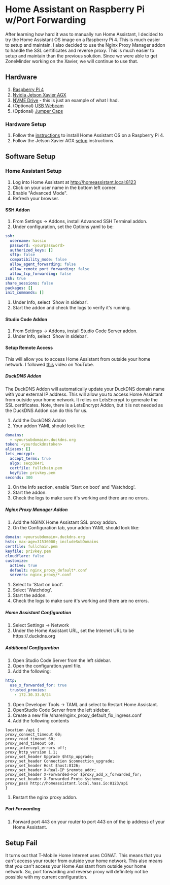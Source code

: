 # Home Assistant on Raspberry Pi w/Port Forwarding

After learning how hard it was to manually run Home Assistant, I decided to try the Home Assistant OS image on a Raspberry Pi 4.  This is much easier to setup and maintain.  I also decided to use the Nginx Proxy Manager addon to handle the SSL certificates and reverse proxy.  This is much easier to setup and maintain than the previous solution.  Since we were able to get ZoneMinder working on the Xavier, we will continue to use that.

## Hardware
1. [Raspberry Pi 4](https://www.amazon.com/Raspberry-Pi-Computer-Suitable-Workstation/dp/B0899VXM8F)
1. [Nvidia Jetson Xavier AGX](https://developer.nvidia.com/embedded/jetson-agx-xavier-developer-kit)
1. [NVME Drive](https://www.amazon.com/gp/product/B08GL575DB/ref=ppx_yo_dt_b_search_asin_title?ie=UTF8&th=1) - this is just an example of what I had.
1. (Optional) [USB Webcam](https://www.amazon.com/WEDOKING-Microphone-Streaming-Computer-Portable/dp/B08HZ5GNF9) 
1. (Optional) [Jumper Caps](https://www.amazon.com/dp/B077957RN7?psc=1&ref=ppx_yo2ov_dt_b_product_details)

### Hardware Setup

1. Follow the [instructions](https://www.home-assistant.io/installation/raspberrypi) to install Home Assistant OS on a Raspberry Pi 4.
1. Follow the Jetson Xavier AGX [setup](/Nvidia%20Jetson%20Xavier%20AGX.md) instructions.

## Software Setup

### Home Assistant Setup

1. Log into Home Assistant at http://homeassistant.local:8123
1. Click on your user name in the bottom left corner.
1. Enable "Advanced Mode".
1. Refresh your browser.

#### SSH Addon

1. From Settings -> Addons, install Advanced SSH Terminal addon.
1. Under configuration, set the Options yaml to be:
```yaml
ssh:
  username: hassio
  password: <yourpassword>
  authorized_keys: []
  sftp: false
  compatibility_mode: false
  allow_agent_forwarding: false
  allow_remote_port_forwarding: false
  allow_tcp_forwarding: false
zsh: true
share_sessions: false
packages: []
init_commands: []
```
1. Under Info, select 'Show in sidebar'.
1. Start the addon and check the logs to verify it's running.

#### Studio Code Addon

1. From Settings -> Addons, install Studio Code Server addon.
1. Under Info, select 'Show in sidebar'.


#### Setup Remote Access

This will allow you to access Home Assistant from outside your home network.  I followed [this](https://www.youtube.com/watch?v=kmiJ_OjbeGg) video on YouTube.

##### DuckDNS Addon

The DuckDNS Addon will automatically update your DuckDNS domain name with your external IP address.  This will allow you to access Home Assistant from outside your home network.  It relies on LetsEncrypt to generate the SSL certificates.  Note, there is a LetsEncrypt Addon, but it is not needed as the DuckDNS Addon can do this for us.

1. Add the DuckDNS Addon
1. Your addon YAML should look like:
```yaml
domains:
  - <yoursubdomain>.duckdns.org
token: <yourduckdnstoken>
aliases: []
lets_encrypt:
  accept_terms: true
  algo: secp384r1
  certfile: fullchain.pem
  keyfile: privkey.pem
seconds: 300
```
1. On the Info section, enable 'Start on boot' and 'Watchdog'.
1. Start the addon.
1. Check the logs to make sure it's working and there are no errors.

##### Nginx Proxy Manager Addon

1. Add the NGINX Home Assistant SSL proxy addon.
1. On the Configuration tab, your addon YAML should look like:
```yaml
domain: <yoursubdomain>.duckdns.org
hsts: max-age=31536000; includeSubDomains
certfile: fullchain.pem
keyfile: privkey.pem
cloudflare: false
customize:
  active: true
  default: nginx_proxy_default*.conf
  servers: nginx_proxy/*.conf
```
1. Select to 'Start on boot'.
1. Select 'Watchdog'.
1. Start the addon.
1. Check the logs to make sure it's working and there are no errors.

##### Home Assistant Configuration

1. Select Settings -> Network
1. Under the Home Assistant URL, set the Internet URL to be https://<yoursubdomain>.duckdns.org

##### Additional Configuration

1. Open Studio Code Server from the left sidebar.
1. Open the configuration.yaml file.
1. Add the following:
```yaml
http:
  use_x_forwarded_for: true
  trusted_proxies:
    - 172.30.33.0/24
```
1. Open Developer Tools -> TAML and select to Restart Home Assistant.
1. OpenStudio Code Server from the left sidebar.
1. Create a new file /share/nginx_proxy_default_fix_ingress.conf
1. Add the following contents
```nginx
location /api {
proxy_connect_timeout 60;
proxy_read_timeout 60;
proxy_send_timeout 60;
proxy_intercept_errors off;
proxy_http_version 1.1;
proxy_set_header Upgrade $http_upgrade;
proxy_set_header Connection $connection_upgrade;
proxy_set_header Host $host:8126;
proxy_set_header X-Real-IP $remote_addr;
proxy_set_header X-Forwarded-For $proxy_add_x_forwarded_for;
proxy_set_header X-Forwarded-Proto $scheme;
proxy_pass http://homeassistant.local.hass.io:8123/api
}
```
1. Restart the nginx proxy addon.

##### Port Forwarding

1. Forward port 443 on your router to port 443 on of the ip address of your Home Assistant.

## Setup Fail

It turns out that T-Mobile Home Internet uses CGNAT.  This means that you can't access your router from outside your home network.  This also means that you can't access your Home Assistant from outside your home network.  So, port forwarding and reverse proxy will definitely not be possible with my current configuration.


